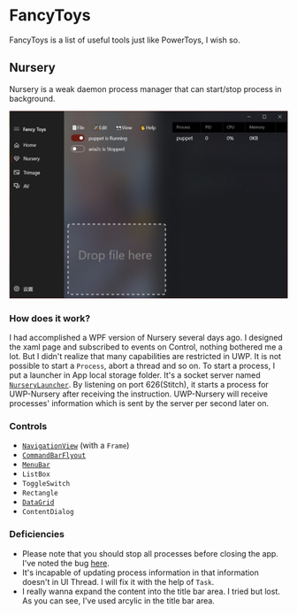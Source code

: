 # FancyToys
  FancyToys is a list of useful tools just like PowerToys, I wish so.


## Nursery
Nursery is a weak daemon process manager that can start/stop process in background. 

![FancyToys](Assets/repository/FancyToys.jpg)

### How does it work?

I had accomplished a WPF version of Nursery several days ago. I designed the xaml page and subscribed to events on Control, nothing bothered me a lot. But I didn't realize that many capabilities are restricted in UWP. It is not possible to start a `Process`, abort a thread and so on. To start a process, I put a launcher in App local storage folder. It's a socket server named [`NurseryLauncher`](Assets\Tools\NurseryLauncher.exe). By listening on port 626(Stitch), it starts a process for UWP-Nursery after receiving the instruction. UWP-Nursery will receive processes' information which is sent by the server per second later on.

### Controls

+ [`NavigationView`](https://docs.microsoft.com/en-us/uwp/api/windows.ui.xaml.controls.navigationview?view=winrt-19041) (with a `Frame`)
+ [`CommandBarFlyout`](https://docs.microsoft.com/en-us/uwp/api/windows.ui.xaml.controls.commandbarflyout?view=winrt-19041)
+ [`MenuBar`](https://docs.microsoft.com/en-us/uwp/api/windows.ui.xaml.controls.menubar?view=winrt-19041)
+ `ListBox`
+ `ToggleSwitch`
+ `Rectangle`
+ [`DataGrid`](https://docs.microsoft.com/en-us/windows/communitytoolkit/controls/datagrid)
+ `ContentDialog`

### Deficiencies
+ Please note that you should stop all processes before closing the app. I've noted the bug [here](https://moeext.github.io/2020/09/30/fancy-toys-notes/#%E7%88%B6%E8%BF%9B%E7%A8%8B%E9%80%80%E5%87%BA%E5%90%8E%EF%BC%88%E5%AD%90%E8%BF%9B%E7%A8%8B%E4%B8%8D%E9%80%80%E5%87%BA%EF%BC%89%E7%AB%AF%E5%8F%A3%E4%B8%8D%E9%87%8A%E6%94%BE).
+ It's incapable of updating process information in that information doesn't in UI Thread. I will fix it with the help of `Task`.
+ I really wanna expand the content into the title bar area. I tried but lost. As you can see, I've used arcylic in the title bar area.

